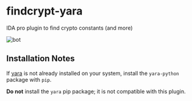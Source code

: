 # findcrypt-yara
IDA pro plugin to find crypto constants (and more)

![bot](https://github.com/polymorf/findcrypt-yara/raw/master/screen.png)

## Installation Notes
If [yara](https://virustotal.github.io/yara/) is not already installed on your system, install the `yara-python` package with `pip`.

**Do not** install the `yara` pip package; it is not compatible with this plugin.
